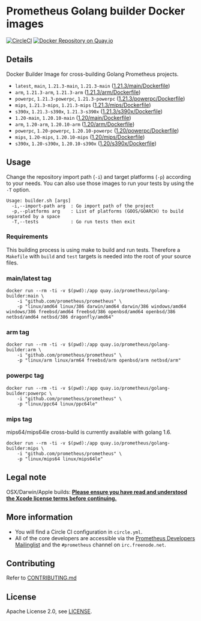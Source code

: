 # Prometheus Golang builder Docker images

[![CircleCI](https://circleci.com/gh/prometheus/golang-builder/tree/master.svg?style=shield)][circleci]
[![Docker Repository on Quay.io](https://quay.io/repository/prometheus/golang-builder/status)][quayio]

## Details

Docker Builder Image for cross-building Golang Prometheus projects.

- `latest`, `main`, `1.21.3-main`, `1.21.3-main` ([1.21.3/main/Dockerfile](1.21.3/main/Dockerfile))
- `arm`, `1.21.3-arm`, `1.21.3-arm` ([1.21.3/arm/Dockerfile](1.21.3/arm/Dockerfile))
- `powerpc`, `1.21.3-powerpc`, `1.21.3-powerpc` ([1.21.3/powerpc/Dockerfile](1.21.3/powerpc/Dockerfile))
- `mips`, `1.21.3-mips`, `1.21.3-mips` ([1.21.3/mips/Dockerfile](1.21.3/mips/Dockerfile))
- `s390x`, `1.21.3-s390x`, `1.21.3-s390x` ([1.21.3/s390x/Dockerfile](1.21.3/s390x/Dockerfile))
- `1.20-main`, `1.20.10-main` ([1.20/main/Dockerfile](1.20/main/Dockerfile))
- `arm`, `1.20-arm`, `1.20.10-arm` ([1.20/arm/Dockerfile](1.20/arm/Dockerfile))
- `powerpc`, `1.20-powerpc`, `1.20.10-powerpc` ([1.20/powerpc/Dockerfile](1.20/powerpc/Dockerfile))
- `mips`, `1.20-mips`, `1.20.10-mips` ([1.20/mips/Dockerfile](1.20/mips/Dockerfile))
- `s390x`, `1.20-s390x`, `1.20.10-s390x` ([1.20/s390x/Dockerfile](1.20/s390x/Dockerfile))

## Usage

Change the repository import path (`-i`) and target platforms (`-p`) according to your needs.
You can also use those images to run your tests by using the `-T` option.

```
Usage: builder.sh [args]
  -i,--import-path arg  : Go import path of the project
  -p,--platforms arg    : List of platforms (GOOS/GOARCH) to build separated by a space
  -T,--tests            : Go run tests then exit
```

### Requirements

This building process is using make to build and run tests.
Therefore a `Makefile` with `build` and `test` targets is needed into the root of your source files.

### main/latest tag

```
docker run --rm -ti -v $(pwd):/app quay.io/prometheus/golang-builder:main \
    -i "github.com/prometheus/prometheus" \
    -p "linux/amd64 linux/386 darwin/amd64 darwin/386 windows/amd64 windows/386 freebsd/amd64 freebsd/386 openbsd/amd64 openbsd/386 netbsd/amd64 netbsd/386 dragonfly/amd64"
```

### arm tag

```
docker run --rm -ti -v $(pwd):/app quay.io/prometheus/golang-builder:arm \
    -i "github.com/prometheus/prometheus" \
    -p "linux/arm linux/arm64 freebsd/arm openbsd/arm netbsd/arm"
```

### powerpc tag

```
docker run --rm -ti -v $(pwd):/app quay.io/prometheus/golang-builder:powerpc \
    -i "github.com/prometheus/prometheus" \
    -p "linux/ppc64 linux/ppc64le"
```

### mips tag

mips64/mips64le cross-build is currently available with golang 1.6.

```
docker run --rm -ti -v $(pwd):/app quay.io/prometheus/golang-builder:mips \
    -i "github.com/prometheus/prometheus" \
    -p "linux/mips64 linux/mips64le"
```

## Legal note

OSX/Darwin/Apple builds:
**[Please ensure you have read and understood the Xcode license
   terms before continuing.](https://www.apple.com/legal/sla/docs/xcode.pdf)**

## More information

  * You will find a Circle CI configuration in `circle.yml`.
  * All of the core developers are accessible via the [Prometheus Developers Mailinglist](https://groups.google.com/forum/?fromgroups#!forum/prometheus-developers) and the `#prometheus` channel on `irc.freenode.net`.

## Contributing

Refer to [CONTRIBUTING.md](CONTRIBUTING.md)

## License

Apache License 2.0, see [LICENSE](LICENSE).

[quayio]: https://quay.io/repository/prometheus/golang-builder
[circleci]: https://circleci.com/gh/prometheus/golang-builder

